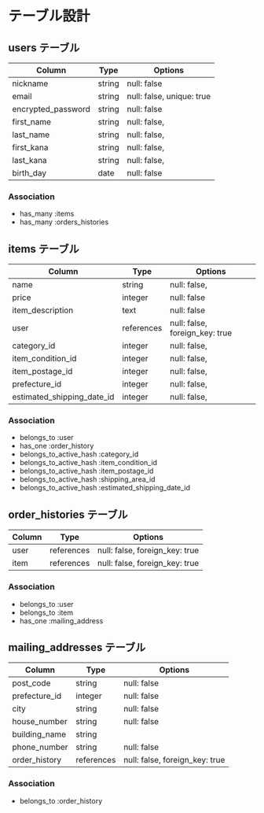 # テーブル設計

## users テーブル

| Column             | Type    | Options                   |
| ------------------ | ------- | ------------------------- |
| nickname           | string  | null: false               |
| email              | string  | null: false, unique: true |
| encrypted_password | string  | null: false               |
| first_name         | string  | null: false,              |
| last_name	         | string  | null: false,              |
| first_kana         | string  | null: false,              |
| last_kana          | string  | null: false,              |
| birth_day          | date    | null: false               |

### Association
- has_many :items
- has_many :orders_histories


## items テーブル

| Column                     | Type       | Options                        |
| -------------------------- | ---------- | ------------------------------ |
| name	                     | string     | null: false,                   |
| price	                     | integer    | null: false                    |
| item_description           | text       | null: false                    |
| user                       | references | null: false, foreign_key: true |
| category_id                | integer    | null: false,                   |
| item_condition_id          | integer    | null: false,                   |
| item_postage_id            | integer    | null: false,                   |
| prefecture_id              | integer    | null: false,                   |
| estimated_shipping_date_id | integer    | null: false,                   |

### Association
- belongs_to :user
- has_one :order_history
- belongs_to_active_hash :category_id
- belongs_to_active_hash :item_condition_id
- belongs_to_active_hash :item_postage_id
- belongs_to_active_hash :shipping_area_id
- belongs_to_active_hash :estimated_shipping_date_id


## order_histories テーブル
| Column | Type       | Options                        |
| ------ | ---------- | ------------------------------ |
| user   | references | null: false, foreign_key: true |
| item   | references | null: false, foreign_key: true |

### Association
- belongs_to :user
- belongs_to :item
- has_one :mailing_address


## mailing_addresses テーブル
| Column        | Type       | Options                        |
| ------------- | ---------- | ------------------------------ |
| post_code	    | string     | null: false                    |
| prefecture_id |	integer    | null: false                    | 
| city	        | string     | null: false                    |
| house_number  |	string     | null: false                    |
| building_name	| string     |                                |
| phone_number	| string     | null: false                    |
| order_history | references | null: false, foreign_key: true |

### Association
- belongs_to :order_history